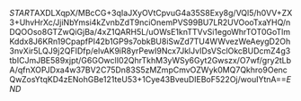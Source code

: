 $START$AXDLXqpX/MBcCG+3qIaJXyOVtCpvuG4a35S8Exy8g/VQl5/h0VV+ZX3+UhvHrXc/JjiNbYmsi4kZvnbZdT9nciOnemPVS99BU7LR2UVOooTxaYHQ/nDQOOso8GTZwQiGjBa/4xZ1QARH5L/uOWsE1knTTVvSi1egoWhrTOT0GoTlmKddx8J6KRn19CpapfPI42b1GP9s7obkBU8iSwZd7TU4WWvezWeAeygD2Oh3nvXir5LQJ9j2QFIDfp/elvAK9iR8yrPewI9Ncx7JklJvIDsVSclOkcBUDcmZ4g3tbICJmJBE589xjpt/G6GOwclI02QhrTkhM3yWSy6Gyt2Gwszx/O7wf/gry2tLbA/qfnXOPJDxa4w37BV2C75Dn83S5zMZmpCmvOZWyk0MQ7Qkhro9OencQwZosYtqKD4zENohGBe121teU53+1Cye43BveuDIEBoF522Oj/wouIYtnA==$END$